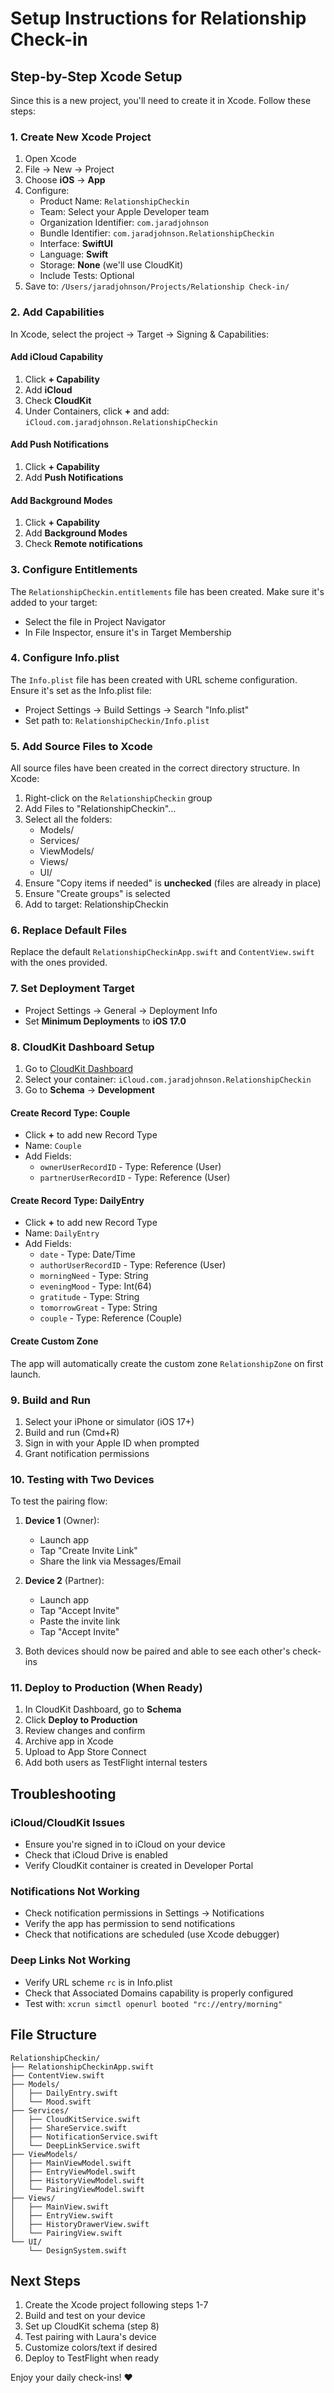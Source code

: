 # Setup Instructions for Relationship Check-in

## Step-by-Step Xcode Setup

Since this is a new project, you'll need to create it in Xcode. Follow these steps:

### 1. Create New Xcode Project

1. Open Xcode
2. File → New → Project
3. Choose **iOS** → **App**
4. Configure:
   - Product Name: `RelationshipCheckin`
   - Team: Select your Apple Developer team
   - Organization Identifier: `com.jaradjohnson`
   - Bundle Identifier: `com.jaradjohnson.RelationshipCheckin`
   - Interface: **SwiftUI**
   - Language: **Swift**
   - Storage: **None** (we'll use CloudKit)
   - Include Tests: Optional
5. Save to: `/Users/jaradjohnson/Projects/Relationship Check-in/`

### 2. Add Capabilities

In Xcode, select the project → Target → Signing & Capabilities:

#### Add iCloud Capability
1. Click **+ Capability**
2. Add **iCloud**
3. Check **CloudKit**
4. Under Containers, click **+** and add: `iCloud.com.jaradjohnson.RelationshipCheckin`

#### Add Push Notifications
1. Click **+ Capability**
2. Add **Push Notifications**

#### Add Background Modes
1. Click **+ Capability**
2. Add **Background Modes**
3. Check **Remote notifications**

### 3. Configure Entitlements

The `RelationshipCheckin.entitlements` file has been created. Make sure it's added to your target:
- Select the file in Project Navigator
- In File Inspector, ensure it's in Target Membership

### 4. Configure Info.plist

The `Info.plist` file has been created with URL scheme configuration. Ensure it's set as the Info.plist file:
- Project Settings → Build Settings → Search "Info.plist"
- Set path to: `RelationshipCheckin/Info.plist`

### 5. Add Source Files to Xcode

All source files have been created in the correct directory structure. In Xcode:

1. Right-click on the `RelationshipCheckin` group
2. Add Files to "RelationshipCheckin"...
3. Select all the folders:
   - Models/
   - Services/
   - ViewModels/
   - Views/
   - UI/
4. Ensure "Copy items if needed" is **unchecked** (files are already in place)
5. Ensure "Create groups" is selected
6. Add to target: RelationshipCheckin

### 6. Replace Default Files

Replace the default `RelationshipCheckinApp.swift` and `ContentView.swift` with the ones provided.

### 7. Set Deployment Target

- Project Settings → General → Deployment Info
- Set **Minimum Deployments** to **iOS 17.0**

### 8. CloudKit Dashboard Setup

1. Go to [CloudKit Dashboard](https://icloud.developer.apple.com/dashboard)
2. Select your container: `iCloud.com.jaradjohnson.RelationshipCheckin`
3. Go to **Schema** → **Development**

#### Create Record Type: Couple
- Click **+** to add new Record Type
- Name: `Couple`
- Add Fields:
  - `ownerUserRecordID` - Type: Reference (User)
  - `partnerUserRecordID` - Type: Reference (User)

#### Create Record Type: DailyEntry
- Click **+** to add new Record Type
- Name: `DailyEntry`
- Add Fields:
  - `date` - Type: Date/Time
  - `authorUserRecordID` - Type: Reference (User)
  - `morningNeed` - Type: String
  - `eveningMood` - Type: Int(64)
  - `gratitude` - Type: String
  - `tomorrowGreat` - Type: String
  - `couple` - Type: Reference (Couple)

#### Create Custom Zone
The app will automatically create the custom zone `RelationshipZone` on first launch.

### 9. Build and Run

1. Select your iPhone or simulator (iOS 17+)
2. Build and run (Cmd+R)
3. Sign in with your Apple ID when prompted
4. Grant notification permissions

### 10. Testing with Two Devices

To test the pairing flow:

1. **Device 1** (Owner):
   - Launch app
   - Tap "Create Invite Link"
   - Share the link via Messages/Email

2. **Device 2** (Partner):
   - Launch app
   - Tap "Accept Invite"
   - Paste the invite link
   - Tap "Accept Invite"

3. Both devices should now be paired and able to see each other's check-ins

### 11. Deploy to Production (When Ready)

1. In CloudKit Dashboard, go to **Schema**
2. Click **Deploy to Production**
3. Review changes and confirm
4. Archive app in Xcode
5. Upload to App Store Connect
6. Add both users as TestFlight internal testers

## Troubleshooting

### iCloud/CloudKit Issues
- Ensure you're signed in to iCloud on your device
- Check that iCloud Drive is enabled
- Verify CloudKit container is created in Developer Portal

### Notifications Not Working
- Check notification permissions in Settings → Notifications
- Verify the app has permission to send notifications
- Check that notifications are scheduled (use Xcode debugger)

### Deep Links Not Working
- Verify URL scheme `rc` is in Info.plist
- Check that Associated Domains capability is properly configured
- Test with: `xcrun simctl openurl booted "rc://entry/morning"`

## File Structure

```
RelationshipCheckin/
├── RelationshipCheckinApp.swift
├── ContentView.swift
├── Models/
│   ├── DailyEntry.swift
│   └── Mood.swift
├── Services/
│   ├── CloudKitService.swift
│   ├── ShareService.swift
│   ├── NotificationService.swift
│   └── DeepLinkService.swift
├── ViewModels/
│   ├── MainViewModel.swift
│   ├── EntryViewModel.swift
│   ├── HistoryViewModel.swift
│   └── PairingViewModel.swift
├── Views/
│   ├── MainView.swift
│   ├── EntryView.swift
│   ├── HistoryDrawerView.swift
│   └── PairingView.swift
└── UI/
    └── DesignSystem.swift
```

## Next Steps

1. Create the Xcode project following steps 1-7
2. Build and test on your device
3. Set up CloudKit schema (step 8)
4. Test pairing with Laura's device
5. Customize colors/text if desired
6. Deploy to TestFlight when ready

Enjoy your daily check-ins! ❤️

